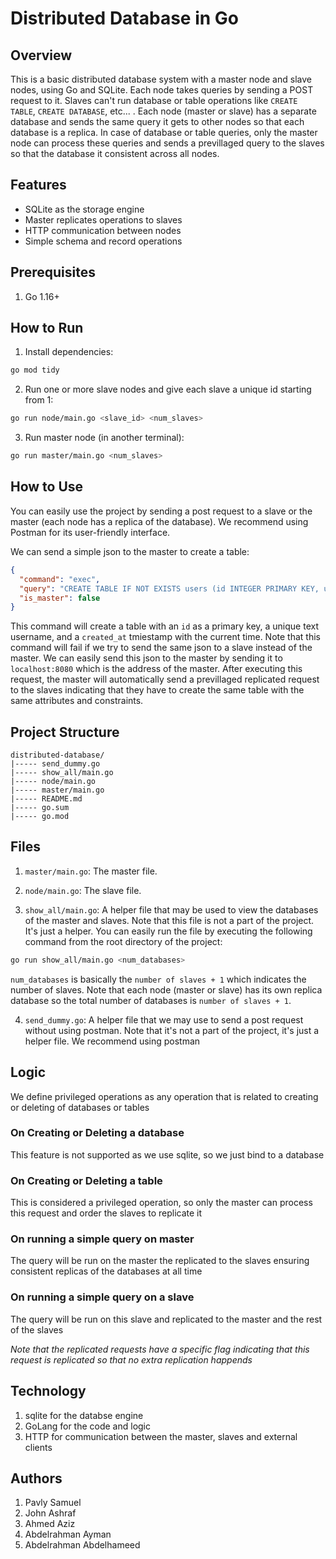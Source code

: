 # Distributed Database in Go

## Overview

This is a basic distributed database system with a master node and slave nodes, using Go and SQLite. Each node takes queries by sending a POST request to it. Slaves can't run database or table operations like `CREATE TABLE`, `CREATE DATABASE`, etc... . Each node (master or slave) has a separate database and sends the same query it gets to other nodes so that each database is a replica. In case of database or table queries, only the master node can process these queries and sends a previllaged query to the slaves so that the database it consistent across all nodes.

## Features

- SQLite as the storage engine
- Master replicates operations to slaves
- HTTP communication between nodes
- Simple schema and record operations

## Prerequisites

1. Go 1.16+

## How to Run

1. Install dependencies:

```bash
go mod tidy
```

2. Run one or more slave nodes and give each slave a unique id starting from 1:

```bash
go run node/main.go <slave_id> <num_slaves>
```

3. Run master node (in another terminal):

```bash
go run master/main.go <num_slaves>
```

## How to Use

You can easily use the project by sending a post request to a slave or the master (each node has a replica of the database). We recommend using Postman for its user-friendly interface.

We can send a simple json to the master to create a table:
```json
{
  "command": "exec",
  "query": "CREATE TABLE IF NOT EXISTS users (id INTEGER PRIMARY KEY, username TEXT UNIQUE, email TEXT, created_at TIMESTAMP DEFAULT CURRENT_TIMESTAMP)",
  "is_master": false
}
```

This command will create a table with an `id` as a primary key, a unique text username, and a `created_at` tmiestamp with the current time. Note that this command will fail if we try to send the same json to a slave instead of the master. We can easily send this json to the master by sending it to `localhost:8080` which is the address of the master. After executing this request, the master will automatically send a previllaged replicated request to the slaves indicating that they have to create the same table with the same attributes and constraints.

## Project Structure
```text
distributed-database/
|----- send_dummy.go
|----- show_all/main.go
|----- node/main.go
|----- master/main.go
|----- README.md
|----- go.sum
|----- go.mod
```

## Files

1. `master/main.go`: The master file.

2. `node/main.go`: The slave file.

3. `show_all/main.go`: A helper file that may be used to view the databases of the master and slaves. Note that this file is not a part of the project. It's just a helper. You can easily run the file by executing the following command from the root directory of the project:
```bash
go run show_all/main.go <num_databases>
```

`num_databases` is basically the `number of slaves + 1` which indicates the number of slaves. Note that each node (master or slave) has its own replica database so the total number of databases is `number of slaves + 1`.

4. `send_dummy.go`: A helper file that we may use to send a post request without using postman. Note that it's not a part of the project, it's just a helper file. We recommend using postman

## Logic

We define privileged operations as any operation that is related to creating or deleting of databases or tables

### On Creating or Deleting a database
This feature is not supported as we use sqlite, so we just bind to a database

### On Creating or Deleting a table
This is considered a privileged operation, so only the master can process this request and order the slaves to replicate it

### On running a simple query on master
The query will be run on the master the replicated to the slaves ensuring consistent replicas of the databases at all time

### On running a simple query on a slave
The query will be run on this slave and replicated to the master and the rest of the slaves

*Note that the replicated requests have a specific flag indicating that this request is replicated so that no extra replication happends*

## Technology
1. sqlite for the databse engine
2. GoLang for the code and logic
3. HTTP for communication between the master, slaves and external clients

## Authors

1. Pavly Samuel
2. John Ashraf
3. Ahmed Aziz
4. Abdelrahman Ayman
5. Abdelrahman Abdelhameed
